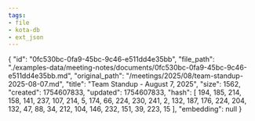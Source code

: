 ```yaml
---
tags:
- file
- kota-db
- ext_json
---
```

{
  "id": "0fc530bc-0fa9-45bc-9c46-e511dd4e35bb",
  "file_path": "./examples-data/meeting-notes/documents/0fc530bc-0fa9-45bc-9c46-e511dd4e35bb.md",
  "original_path": "/meetings/2025/08/team-standup-2025-08-07.md",
  "title": "Team Standup - August 7, 2025",
  "size": 1562,
  "created": 1754607833,
  "updated": 1754607833,
  "hash": [
    194,
    185,
    214,
    158,
    141,
    237,
    107,
    214,
    5,
    174,
    66,
    224,
    230,
    241,
    2,
    132,
    187,
    176,
    224,
    204,
    132,
    47,
    88,
    34,
    212,
    104,
    146,
    232,
    151,
    39,
    223,
    15
  ],
  "embedding": null
}